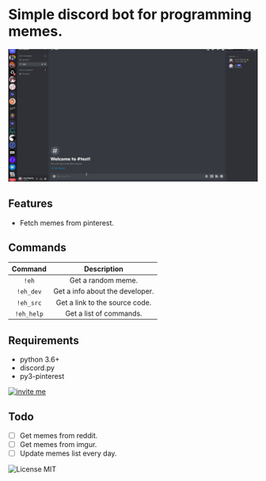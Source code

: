 # Simple discord bot for programming memes.

![img](./Screenshots/0.0.1.gif)

## Features
- Fetch memes from pinterest.

## Commands
|  Command   |           Description           |
|:----------:|:-------------------------------:|
|   `!eh`    |       Get a random meme.        |
| `!eh_dev`  | Get a info about the developer. |
| `!eh_src`  | Get a link to the source code.  |
| `!eh_help` |     Get a list of commands.     |

## Requirements
- python 3.6+
- discord.py
- py3-pinterest


[![invite me](https://img.shields.io/badge/Invite%20me-Add%20the%20bot%20to%20your%20server-brightgreen?style=for-the-badge&logo=discord)](https://discord.com/oauth2/authorize?client_id=991603552055214081&permissions=34816&scope=bot)

## Todo
- [ ] Get memes from reddit.
- [ ] Get memes from imgur.
- [ ] Update memes list every day.

![License MIT](https://img.shields.io/badge/license-MIT-blue.svg)
